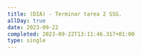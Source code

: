 ```yaml
---
title: (DIA) - Terminar tarea 2 SSG.
allDay: true
date: 2023-09-22
completed: 2023-09-22T13:11:46.317+01:00
type: single
---
```

